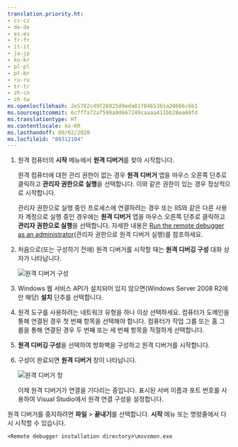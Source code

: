 ```yaml
---
translation.priority.ht:
- cs-cz
- de-de
- es-es
- fr-fr
- it-it
- ja-jp
- ko-kr
- pl-pl
- pt-br
- ru-ru
- tr-tr
- zh-cn
- zh-tw
ms.openlocfilehash: 2e5782c49f26925d9eda81f04653b1a20666c6b1
ms.sourcegitcommit: 6cfffa72af599a9d667249caaaa411bb28ea69fd
ms.translationtype: HT
ms.contentlocale: ko-KR
ms.lasthandoff: 09/02/2020
ms.locfileid: "89312104"
---
```

1. 원격 컴퓨터의 **시작** 메뉴에서 **원격 디버거**를 찾아 시작합니다. 
   
   원격 컴퓨터에 대한 관리 권한이 없는 경우 **원격 디버거** 앱을 마우스 오른쪽 단추로 클릭하고 **관리자 권한으로 실행**을 선택합니다. 이와 같은 권한이 있는 경우 정상적으로 시작합니다.

   관리자 권한으로 실행 중인 프로세스에 연결하려는 경우 또는 IIS와 같은 다른 사용자 계정으로 실행 중인 경우에는 **원격 디버거** 앱을 마우스 오른쪽 단추로 클릭하고 **관리자 권한으로 실행**을 선택합니다. 자세한 내용은 [Run the remote debugger as an administrator](../remote-debugging-errors-and-troubleshooting.md#run-the-remote-debugger-as-an-administrator)(관리자 권한으로 원격 디버거 실행)를 참조하세요.
   
1. 처음으로(또는 구성하기 전에) 원격 디버거를 시작할 때는 **원격 디버깅 구성** 대화 상자가 나타납니다.  
  
    ![원격 디버거 구성](../media/remotedebuggerconfwizardpage.png "원격 디버거 구성")  
  
1. Windows 웹 서비스 API가 설치되어 있지 않으면(Windows Server 2008 R2에만 해당) **설치** 단추를 선택합니다.  
  
1. 원격 도구를 사용하려는 네트워크 유형을 하나 이상 선택하세요. 컴퓨터가 도메인을 통해 연결된 경우 첫 번째 항목을 선택해야 합니다. 컴퓨터가 작업 그룹 또는 홈 그룹을 통해 연결된 경우 두 번째 또는 세 번째 항목을 적절하게 선택합니다.  
  
1. **원격 디버깅 구성**을 선택하여 방화벽을 구성하고 원격 디버거를 시작합니다.  
  
1. 구성이 완료되면 **원격 디버거** 창이 나타납니다.
  
    ![원격 디버거 창](../media/remotedebuggerwindow.png "원격 디버거 창")
  
    이제 원격 디버거가 연결을 기다리는 중입니다. 표시된 서버 이름과 포트 번호를 사용하여 Visual Studio에서 원격 연결 구성을 설정합니다.  
  
원격 디버거를 중지하려면 **파일** > **끝내기**를 선택합니다. **시작** 메뉴 또는 명령줄에서 다시 시작할 수 있습니다.  
  
```cmd
<Remote debugger installation directory>\msvsmon.exe
```
